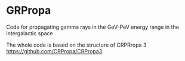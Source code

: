 # GRPropa
Code for propagating gamma rays in the GeV-PeV energy range in the intergalactic space

The whole code is based on the structure of CRPRropa 3  https://github.com/CRPropa/CRPropa3
